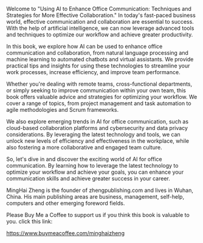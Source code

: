 
Welcome to "Using AI to Enhance Office Communication: Techniques and Strategies for More Effective Collaboration." In today's fast-paced business world, effective communication and collaboration are essential to success. With the help of artificial intelligence, we can now leverage advanced tools and techniques to optimize our workflow and achieve greater productivity.

In this book, we explore how AI can be used to enhance office communication and collaboration, from natural language processing and machine learning to automated chatbots and virtual assistants. We provide practical tips and insights for using these technologies to streamline your work processes, increase efficiency, and improve team performance.

Whether you're dealing with remote teams, cross-functional departments, or simply seeking to improve communication within your own team, this book offers valuable advice and strategies for optimizing your workflow. We cover a range of topics, from project management and task automation to agile methodologies and Scrum frameworks.

We also explore emerging trends in AI for office communication, such as cloud-based collaboration platforms and cybersecurity and data privacy considerations. By leveraging the latest technology and tools, we can unlock new levels of efficiency and effectiveness in the workplace, while also fostering a more collaborative and engaged team culture.

So, let's dive in and discover the exciting world of AI for office communication. By learning how to leverage the latest technology to optimize your workflow and achieve your goals, you can enhance your communication skills and achieve greater success in your career.

MingHai Zheng is the founder of zhengpublishing.com and lives in Wuhan, China. His main publishing areas are business, management, self-help, computers and other emerging foreword fields.

Please Buy Me a Coffee to support us if you think this book is valuable to you. click this link:

https://www.buymeacoffee.com/minghaizheng
